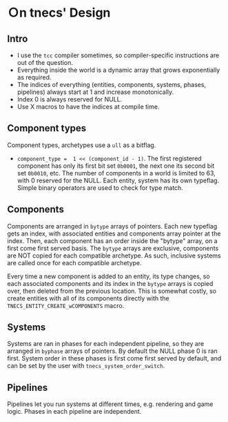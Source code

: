 
# Ｏn tnecs' Design

## Intro
- I use the ```tcc``` compiler sometimes, so compiler-specific instructions are out of the question.
- Everything inside the world is a dynamic array that grows exponentially as required.
- The indices of everything (entities, components, systems, phases, pipelines) always start at 1 and increase monotonically.
- Index 0 is always reserved for NULL.
- Use X macros to have the indices at compile time.

## Component types
Component types, archetypes use a ```ull``` as a bitflag.
- ```component_type =  1 << (component_id - 1)```.
The first registered component has only its first bit set  ```0b0001```, the next one its second bit set ```0b0010```, etc.
The number of components in a world is limited to 63, with 0 reserved for the NULL.
Each entity, system has its own typeflag.
Simple binary operators are used to check for type match.

## Components
Components are arranged in ```bytype``` arrays of pointers.
Each new typeflag gets an index, with associated entities and components array pointer at the index.
Then, each component has an order inside the "bytype" array, on a first come first served basis.
The ```bytype``` arrays are exclusive, components are NOT copied for each compatible archetype.
As such, inclusive systems are called once for each compatible archetype.

Every time a new component is added to an entity, its type changes, so each associated components and its index in the ```bytype``` arrays is copied over, then deleted from the previous location.
This is somewhat costly, so create entities with all of its components directly with the ```TNECS_ENTITY_CREATE_wCOMPONENTS``` macro.

## Systems
Systems are ran in phases for each independent pipeline, so they are arranged in ```byphase``` arrays of pointers.
By default the NULL phase 0 is ran first.
System order in these phases is first come first served by default, and can be set by the user with ```tnecs_system_order_switch```.

## Pipelines
Pipelines let you run systems at different times, e.g. rendering and game logic.
Phases in each pipeline are independent.
